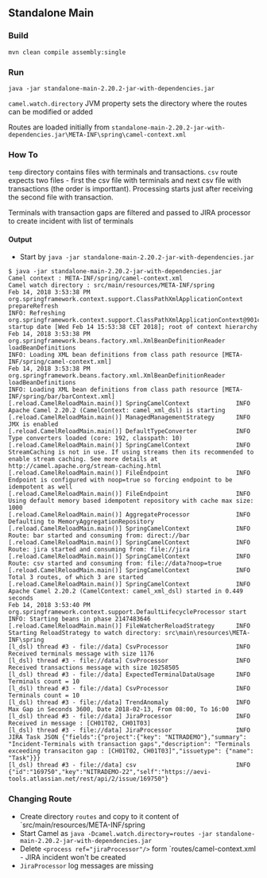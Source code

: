 ## Standalone Main

### Build

`mvn clean compile assembly:single`

### Run

`java -jar standalone-main-2.20.2-jar-with-dependencies.jar`

`camel.watch.directory` JVM property sets the directory where the routes can be modified or added

Routes are loaded initially from `standalone-main-2.20.2-jar-with-dependencies.jar\META-INF\spring\camel-context.xml` 

### How To
`temp` directory contains files with terminals and transactions. `csv` route expects two files - first the csv file with terminals and next
csv file with transactions (the order is importtant). Processing starts just after receiving the second file with transaction. 

Terminals with transaction gaps are filtered and passed to JIRA processor to create incident with list of terminals 

#### Output

   * Start by `java -jar standalone-main-2.20.2-jar-with-dependencies.jar`
   
```
$ java -jar standalone-main-2.20.2-jar-with-dependencies.jar
Camel context : META-INF/spring/camel-context.xml
Camel watch directory : src/main/resources/META-INF/spring
Feb 14, 2018 3:53:38 PM org.springframework.context.support.ClassPathXmlApplicationContext prepareRefresh
INFO: Refreshing org.springframework.context.support.ClassPathXmlApplicationContext@901c947: startup date [Wed Feb 14 15:53:38 CET 2018]; root of context hierarchy
Feb 14, 2018 3:53:38 PM org.springframework.beans.factory.xml.XmlBeanDefinitionReader loadBeanDefinitions
INFO: Loading XML bean definitions from class path resource [META-INF/spring/camel-context.xml]
Feb 14, 2018 3:53:38 PM org.springframework.beans.factory.xml.XmlBeanDefinitionReader loadBeanDefinitions
INFO: Loading XML bean definitions from class path resource [META-INF/spring/bar/barContext.xml]
[.reload.CamelReloadMain.main()] SpringCamelContext             INFO  Apache Camel 2.20.2 (CamelContext: camel_xml_dsl) is starting
[.reload.CamelReloadMain.main()] ManagedManagementStrategy      INFO  JMX is enabled
[.reload.CamelReloadMain.main()] DefaultTypeConverter           INFO  Type converters loaded (core: 192, classpath: 10)
[.reload.CamelReloadMain.main()] SpringCamelContext             INFO  StreamCaching is not in use. If using streams then its recommended to enable stream caching. See more details at http://camel.apache.org/stream-caching.html
[.reload.CamelReloadMain.main()] FileEndpoint                   INFO  Endpoint is configured with noop=true so forcing endpoint to be idempotent as well
[.reload.CamelReloadMain.main()] FileEndpoint                   INFO  Using default memory based idempotent repository with cache max size: 1000
[.reload.CamelReloadMain.main()] AggregateProcessor             INFO  Defaulting to MemoryAggregationRepository
[.reload.CamelReloadMain.main()] SpringCamelContext             INFO  Route: bar started and consuming from: direct://bar
[.reload.CamelReloadMain.main()] SpringCamelContext             INFO  Route: jira started and consuming from: file://jira
[.reload.CamelReloadMain.main()] SpringCamelContext             INFO  Route: csv started and consuming from: file://data?noop=true
[.reload.CamelReloadMain.main()] SpringCamelContext             INFO  Total 3 routes, of which 3 are started
[.reload.CamelReloadMain.main()] SpringCamelContext             INFO  Apache Camel 2.20.2 (CamelContext: camel_xml_dsl) started in 0.449 seconds
Feb 14, 2018 3:53:40 PM org.springframework.context.support.DefaultLifecycleProcessor start
INFO: Starting beans in phase 2147483646
[.reload.CamelReloadMain.main()] FileWatcherReloadStrategy      INFO  Starting ReloadStrategy to watch directory: src\main\resources\META-INF\spring
[l_dsl) thread #3 - file://data] CsvProcessor                   INFO  Received terminals message with size 1176
[l_dsl) thread #3 - file://data] CsvProcessor                   INFO  Received transactions message with size 10258505
[l_dsl) thread #3 - file://data] ExpectedTerminalDataUsage      INFO  Terminals count = 10
[l_dsl) thread #3 - file://data] CsvProcessor                   INFO  Terminals count = 10
[l_dsl) thread #3 - file://data] TrendAnomaly                   INFO  Max Gap in Seconds 3600, Date 2018-02-13, From 08:00, To 16:00
[l_dsl) thread #3 - file://data] JiraProcessor                  INFO  Received in message : [CH01T02, CH01T03]
[l_dsl) thread #3 - file://data] JiraProcessor                  INFO  JIRA Task JSON {"fields":{"project":{"key": "NITRADEMO"},"summary": "Incident-Terminals with transaction gaps","description": "Terminals exceeding transaciton gap : [CH01T02, CH01T03]","issuetype": {"name": "Task"}}}
[l_dsl) thread #3 - file://data] csv                            INFO  {"id":"169750","key":"NITRADEMO-22","self":"https://aevi-tools.atlassian.net/rest/api/2/issue/169750"}
```

### Changing Route
  
   * Create directory `routes` and copy to it content of `src/main/resources/META-INF/spring
   * Start Camel as `java -Dcamel.watch.directory=routes -jar standalone-main-2.20.2-jar-with-dependencies.jar`
   * Delete `<process ref="jiraProcessor"/>` form `routes/camel-context.xml - JIRA incident won't be created
   * `JiraProcessor` log messages are missing   

   
   